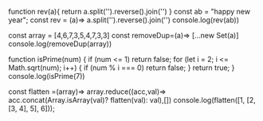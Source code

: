 function rev(a){
 return a.split('').reverse().join('')
}
const ab = "happy new year";
const rev = (a)=> a.split('').reverse().join('')
console.log(rev(ab))

const array = [4,6,7,3,5,4,7,3,3]
const removeDup=(a)=> [...new Set(a)]
console.log(removeDup(array))

function isPrime(num) {
    if (num <= 1) return false;
    for (let i = 2; i <= Math.sqrt(num); i++) {
        if (num % i === 0) return false;
    }
    return true;
}
console.log(isPrime(7))
 
const flatten =(array)=>
    array.reduce((acc,val)=> acc.concat(Array.isArray(val)? flatten(val): val),[])
 console.log(flatten([1, [2, [3, 4], 5], 6]));
